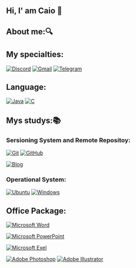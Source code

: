 ## Hi, I' am Caio 👋

## About me:🔍


## My specialties: 

[![Discord](https://img.shields.io/badge/Discord-4052ef?style=for-the-badge&logo=discord&logoColor=white)]()
[![Gmail](https://img.shields.io/badge/Gmail-d30000?style=for-the-badge&logo=gmail&logoColor=white)]()
[![Telegram](https://img.shields.io/badge/Telegram-009dff?style=for-the-badge&logo=telegram&logoColor=white)]()

## Language:

[![Java](https://img.shields.io/badge/Java-FC4C02?style=for-the-badge&logo=java&logoColor=white)]()
[![C](https://img.shields.io/badge/C-005FED?style=for-the-badge&logo=c&logoColor=white)]()

## Mys studys:📚
  ### Sersioning System and Remote Repositoy:
  [![Git](https://img.shields.io/badge/Git-fc2500?style=for-the-badge&logo=Git&logoColor=white)]()
  [![GitHub](https://img.shields.io/badge/GitHub-181717?style=for-the-badge&logo=github&logoColor=white)]()

  [![Blog](https://img.shields.io/badge/Spring-DB33F?style=for-the-badge&logo=spring&logoColor=white)]()

  ### Operational System:

  [![Ubuntu](https://img.shields.io/badge/Ubuntu-39017e?style=for-the-badge&logo=ubuntu&logoColor=white)]()
  [![Windows](https://img.shields.io/badge/Windows-0078D6?style=for-the-badge&logo=windows&logoColor=white)]()

## Office Package:
[![Microsoft Word](https://img.shields.io/badge/Microsoft_Word-003399?style=for-the-badge&logo=microsoft-excel&logoColor=white)]()

[![Microsoft PowerPoint](https://img.shields.io/badge/Microsoft_PowerPoint-e02c00?style=for-the-badge&logo=microsoft-powerpoint&logoColor=white)]()

[![Microsoft Exel](https://img.shields.io/badge/Microsoft_Excel-006606?style=for-the-badge&logo=microsoft-excel&logoColor=white)]()


[![Adobe Photoshop](https://img.shields.io/badge/Adobe%20Photoshop-31A8FF?style=for-the-badge&logo=Adobe%20Photoshop&logoColor=black)]()
[![Adobe Illustrator](https://img.shields.io/badge/Adobe%20Illustrator-FF9A00?style=for-the-badge&logo=Adobe%20Illustrator&logoColor=white)]()

